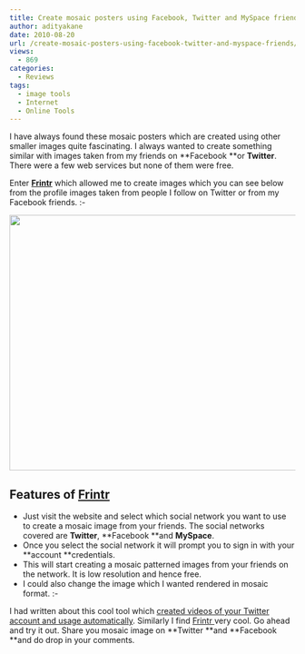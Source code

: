 ```yaml
---
title: Create mosaic posters using Facebook, Twitter and MySpace friends
author: adityakane
date: 2010-08-20
url: /create-mosaic-posters-using-facebook-twitter-and-myspace-friends/
views:
  - 869
categories:
  - Reviews
tags:
  - image tools
  - Internet
  - Online Tools
---
```

I have always found these mosaic posters which are created using other smaller images quite fascinating. I always wanted to create something similar with images taken from my friends on **Facebook **or **Twitter**. There were a few web services but none of them were free.

Enter **<a href="http://frintr.com" onclick="_gaq.push(['_trackEvent', 'outbound-article', 'http://frintr.com', 'Frintr']);" >Frintr</a>** which allowed me to create images which you can see below from the profile images taken from people I follow on Twitter or from my Facebook friends. <img src="http://devilsworkshop.org/wp-includes/images/smilies/simple-smile.png" alt=":-)" class="wp-smiley" style="height: 1em; max-height: 1em;" />

<a rel="attachment wp-att-29412" href="http://devilsworkshop.org/create-mosaic-posters-using-facebook-twitter-and-myspace-friends/create_mozaic_images_frintr/"><img class="alignnone size-full wp-image-29412" title="create_mozaic_images_frintr" src="http://cdn.devilsworkshop.org/files/2010/08/create_mozaic_images_frintr.png" alt="" width="531" height="450" /></a>

## Features of <a href="http://frintr.com" onclick="_gaq.push(['_trackEvent', 'outbound-article', 'http://frintr.com', 'Frintr']);" >Frintr</a>

  * Just visit the website and select which social network you want to use to create a mosaic image from your friends. The social networks covered are **Twitter**, **Facebook **and **MySpace**.
  * Once you select the social network it will prompt you to sign in with your **account **credentials.
  * This will start creating a mosaic patterned images from your friends on the network. It is low resolution and hence free.
  * I could also change the image which I wanted rendered in mosaic format. <img src="http://devilsworkshop.org/wp-includes/images/smilies/simple-smile.png" alt=":-)" class="wp-smiley" style="height: 1em; max-height: 1em;" />

I had written about this cool tool which [created videos of your Twitter account and usage automatically][1]. Similarly I find <a href="http://frintr.com" onclick="_gaq.push(['_trackEvent', 'outbound-article', 'http://frintr.com', 'Frintr ']);" >Frintr </a>very cool. Go ahead and try it out. Share you mosaic image on **Twitter **and **Facebook **and do drop in your comments.

 [1]: http://devilsworkshop.org/utweet-create-videos-of-your-twitter-activity/
